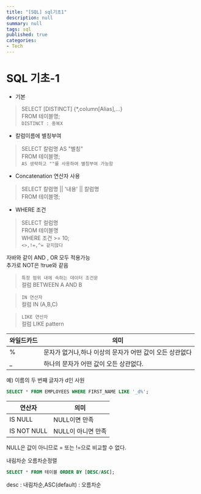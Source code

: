 ```yaml
---
title: "[SQL] sql기초1"
description: null
summary: null
tags: sql
published: true
categories:
- Tech
---
```

# SQL 기초-1

- 기본 
>SELECT [DISTINCT] {*,column[Alias],...}  
>FROM 테이블명;  
```DISTINCT : 중복X```

- 칼럼이름에 별칭부여
>SELECT 칼럼명 AS "별칭"  
FROM 테이블명;  
```AS 생략하고 ""를 사용하여 별칭부여 가능함```

- Concatenation 연산자 사용
> SELECT 칼렴명 || '내용' || 칼럼명  
> FROM 테이블명;
> 

- WHERE 조건
> SELECT 컬럼명  
> FROM 테이블명  
> WHERE 조건 >= 10;  
```<>,!=,^= 같지않다```

자바와 같이 AND , OR 모두 적용가능  
추가로 NOT은 !true와 같음

> ```특정 범위 내에 속하는 데이터 조건문```  
> 컬럼 BETWEEN A AND B  

>```IN 연산자```  
>컬럼 IN (A,B,C)

>```LIKE 연산자```  
>컬럼 LIKE pattern

|와일드카드|의미|
|---|---|
|%|문자가 없거나,하나 이상의 문자가 어떤 값이 오든 상관없다|
|_|하나의 문자가 어떤 값이 오든 상관없다.|

예)
이름의 두 번째 글자가 d인 사원

```sql
SELECT * FROM EMPLOYEES WHERE FIRST_NAME LIKE '_d%';
```

|연산자|의미|  
|---|---|
|IS NULL| NULL이면 만족|
|IS NOT NULL| NULL이 아니면 만족| 

NULL은 값이 아니므로 = 또는  !=으로 비교할 수 없다.

내림차순 오름차순정렬
```sql
SELECT * FROM 테이블 ORDER BY [DESC/ASC];
```
desc : 내림차순,ASC(default) : 오름차순
